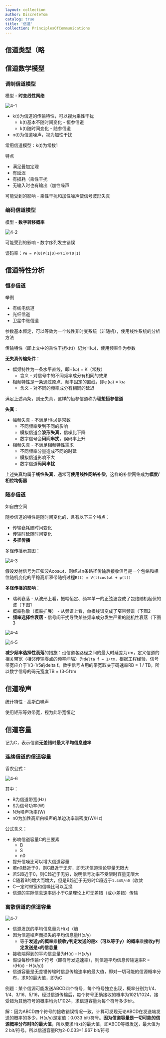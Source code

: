 ```yaml
---
layout: collection
author: DiscreteTom
catalog: true
title: '信道'
collection: PrinciplesOfCommunications
---
```


## 信道类型（略

## 信道数学模型

### 调制信道模型

模型 - **时变线性网络**

![4-1](../img/4-1.png)

- k(t)为信道的传输特性，可以视为乘性干扰
  - k(t)基本不随时间变化 - 恒参信道
  - k(t)随时间变化 - 随参信道
- n(t)为信道噪声，视为加性干扰

常用信道模型：k(t)为常数1

特点
- 满足叠加定理
- 有延迟
- 有损耗（乘性干扰
- 无输入时也有输出（加性噪声

可能受到的影响 - 乘性干扰和加性噪声使信号波形失真

### 编码信道模型

模型 - **数字转移概率**

![4-2](../img/4-2.png)

可能受到的影响 - 数字序列发生错误

误码率：`Pe = P(0)P(1|0)+P(1)P(0|1)`

## 信道特性分析

### 恒参信道

举例
- 有线电信道
- 光纤信道
- 卫星中继信道

参数基本恒定，可以等效为一个线性非时变系统（非随机），使用线性系统的分析方法

传输特性（即上文中的乘性干扰k(t)）记为H(ω)，使用频率作为参数

**无失真传输条件**：
- 幅频特性为一条水平直线，即H(ω) = K（常数）
  - 含义 - 对信号中的不同频率成分有相同的效果
- 相频特性是一条通过原点、频率固定的直线，即φ(ω) = kω
  - 含义 - 对不同的频率成分有相同的延迟

满足上述两条，则无失真，这样的恒参信道称为**理想恒参信道**

**失真**：
- 幅频失真 - 不满足H(ω)是常数
  - 不同频率受到不同的影响
  - 模拟信道会**波形失真**，信噪比下降
  - 数字信号会**码间串扰**，误码率上升
- 相频失真 - 不满足相频特性需求
  - 不同频率分量造成不同的时延
  - 模拟信道影响不大
  - 数字信道**码间串扰**

上述失真均属于**线性失真**，通常可**使用线性网络补偿**，这样的补偿网络成为**幅度/相位均衡器**

### 随参信道

如自由空间

随参信道的特性是随时间变化的，且有以下三个特点：
- 传输衰耗随时间变化
- 传输时延随时间变化
- **多径传播**

多径传播示意图：

![4-3](../img/4-3.png)

假设发射信号为正弦波Acosωt，则经过n条路径传输后接收信号是一个包络和相位随机变化的平稳高斯窄带随机过程`R(t) = V(t)cos(ωt + φ(t))`

**多径传播的影响**：
- 瑞利衰落 - 从波形上看，振幅恒定、频率单一的正弦波变成了包络随机起伏的波（下图1
- 概率弥散（概率扩展） - 从频谱上看，单根线谱变成了窄带频谱（下图2
- **频率选择性衰落** - 信号间干扰导致某些频率成分发生严重的随机性衰落（下图3

![4-4](../img/4-4.png)

![4-5](../img/4-5.png)

**减少频率选择性衰落**的措施：设信道各路径之间的最大时延差为τm，定义信道的相关带宽（相邻传输零点的频率间隔）为`delta f = 1/τm`，根据工程经验，信号带宽应介于1/3-1/5的delta f。数字信号占用的带宽取决于码速率RB = 1 / TB，所以数字信号的码元宽度TB = (3-5)τm

## 信道噪声

统计特性 - 高斯白噪声

使用矩形等效带宽，视为此带宽恒定

## 信道容量

记为C，表示信道**无差错**时**最大平均信息速率**

### 连续信道的信道容量

香农公式：

![4-6](../img/4-6.png)

其中：
- B为信道带宽(Hz)
- S为信号功率(W)
- N为噪声功率(W)
- n0为加性高斯白噪声的单边功率谱密度(W/Hz)

公式含义：
- 影响信道容量C的三要素
  - B
  - S
  - n0
- 提升信噪比可以增大信道容量
- 若n0趋近于0，则C趋近于无穷，即无扰信道理论容量无限大
- 若S趋近于0，则C趋近于无穷，说明信号功率不受限时容量无限大
- C随着B的增大而增大，但是B趋近于无穷时C趋近于`1.44S/n0`（收敛
- C一定时带宽和信噪比可以互换
- 信源的实际信息速率远小于C是理论上可无差错（或小差错）传输

### 离散信道的信道容量

![4-7](../img/4-7.png)

- 信源发送的平均信息量为H(x)（熵
- 因为信道噪声而损失的平均信息量H(x/y)
  - 等于**发送y的概率**乘**接收y判定发送的是x（可以等于y）的概率**乘**接收y判定发送是x的信息量**
- 接收端得到的平均信息量为H(x) - H(x/y)
- 假设每秒传输r个符号（即符号发送速率），则信道平均信息传输速率R = r(H(x) - H(x/y))
- 信道容量是无差错传输时信息传输速率的最大值，即对一切可能的信源概率分布，求R的最大值，即为C

例题：某个信源可能发送ABCD四个符号，每个符号独立出现，概率分别为1/4、1/4、3/16、5/16，经过信道传输后，每个符号正确接收的概率为1021/1024，接受错为其他符号的概率均为1/1024，求信道容量为每个符号多少bit。

解：因为ABCD四个符号的接收错误情况一致，计算可发现无论ABCD在发送端发送的概率的多少，H(x/y)是定值：0.033 bit/符号。**因为信道容量是一切可能的信源概率分布时R的最大值**，所以要求H(x)的最大值，即ABCD等概发送，最大值为2 bit/符号。所以信道容量R为2-0.033=1.967 bit/符号


